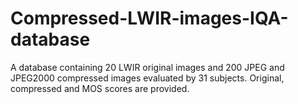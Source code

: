 # Compressed-LWIR-images-IQA-database
A database containing 20 LWIR original images and 200 JPEG and JPEG2000 compressed images evaluated by 31 subjects. Original, compressed and MOS scores are provided.

